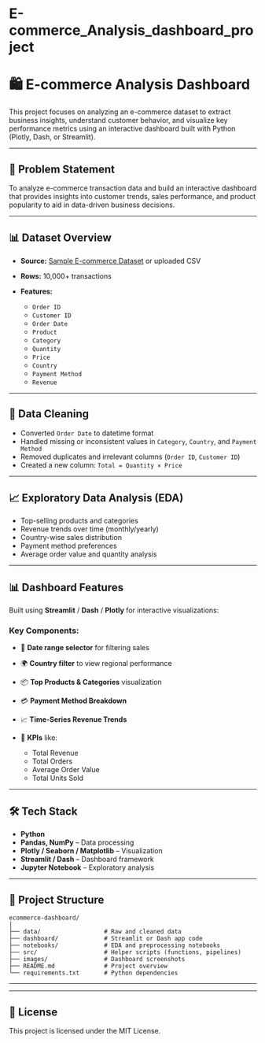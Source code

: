# E-commerce_Analysis_dashboard_project


# 🛍️ E-commerce Analysis Dashboard

This project focuses on analyzing an e-commerce dataset to extract business insights, understand customer behavior, and visualize key performance metrics using an interactive dashboard built with Python (Plotly, Dash, or Streamlit).

---

## 📌 Problem Statement

To analyze e-commerce transaction data and build an interactive dashboard that provides insights into customer trends, sales performance, and product popularity to aid in data-driven business decisions.

---

## 📊 Dataset Overview

* **Source:** [Sample E-commerce Dataset](#) or uploaded CSV
* **Rows:** 10,000+ transactions
* **Features:**

  * `Order ID`
  * `Customer ID`
  * `Order Date`
  * `Product`
  * `Category`
  * `Quantity`
  * `Price`
  * `Country`
  * `Payment Method`
  * `Revenue`

---

## 🧹 Data Cleaning

* Converted `Order Date` to datetime format
* Handled missing or inconsistent values in `Category`, `Country`, and `Payment Method`
* Removed duplicates and irrelevant columns (`Order ID`, `Customer ID`)
* Created a new column: `Total = Quantity × Price`

---

## 📈 Exploratory Data Analysis (EDA)

* Top-selling products and categories
* Revenue trends over time (monthly/yearly)
* Country-wise sales distribution
* Payment method preferences
* Average order value and quantity analysis

---

## 📊 Dashboard Features

Built using **Streamlit** / **Dash** / **Plotly** for interactive visualizations:

### Key Components:

* 📆 **Date range selector** for filtering sales
* 🌍 **Country filter** to view regional performance
* 📦 **Top Products & Categories** visualization
* 💳 **Payment Method Breakdown**
* 📈 **Time-Series Revenue Trends**
* 🧮 **KPIs** like:

  * Total Revenue
  * Total Orders
  * Average Order Value
  * Total Units Sold

---

## 🛠 Tech Stack

* **Python**
* **Pandas, NumPy** – Data processing
* **Plotly / Seaborn / Matplotlib** – Visualization
* **Streamlit / Dash** – Dashboard framework
* **Jupyter Notebook** – Exploratory analysis

---

## 📂 Project Structure

```
ecommerce-dashboard/
│
├── data/                  # Raw and cleaned data
├── dashboard/             # Streamlit or Dash app code
├── notebooks/             # EDA and preprocessing notebooks
├── src/                   # Helper scripts (functions, pipelines)
├── images/                # Dashboard screenshots
├── README.md              # Project overview
└── requirements.txt       # Python dependencies
```

---

---

## 📜 License

This project is licensed under the MIT License.

